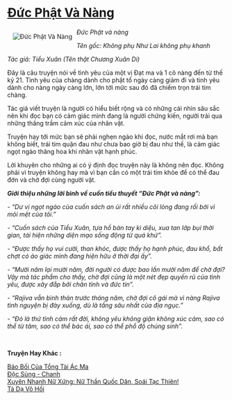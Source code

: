 <a href="https://utruyen.com/duc-phat-va-nang/1676/" title="Đức Phật Và Nàng"><h1>Đức Phật Và Nàng</h1></a><div style="display:table"><img align="right" style="float: left; padding: 10px;" src="https://utruyen.com/images/story/200x260/duc-phat-va-nang.jpg" alt="Đức Phật Và Nàng"><i>Đức Phật và nàng</i><p></p><i>Tên gốc: Không phụ Như Lai không phụ khanh</i><p></p><i>Tác giả: Tiểu Xuân (Tên thật Chương Xuân Di)<p></p></i>Đây là câu truyện nói về tình yêu của một vị Đạt ma và 1 cô nàng đến từ thế kỷ 21. Tình yêu của chàng dành cho phật tổ ngày càng giảm đi và tình yêu dành cho nàng ngày càng lớn, lớn tới mức sau đó đã chiếm trọn trái tim chàng. <p></p>Tác giả viết truyện là người có hiểu biết rộng và có những cái nhìn sâu sắc nên khi đọc bạn có cảm giác mình đang là người chứng kiến, người trải qua những thăng trầm cảm xúc của nhân vật. <p></p>Truyện hay tới mức bạn sẽ phải nghẹn ngào khi đọc, nước mắt rơi mà bạn không biết, trái tim quặn đau như chưa bao giờ bị đau như thế, là cảm giác ngọt ngào thăng hoa khi nhân vật hạnh phúc. <p></p>Lời khuyên cho những ai có ý định đọc truyện này là không nên đọc. Không phải vì truyện không hay mà vì bạn cần có một trái tim khỏe để có thể đau đớn và chờ đợi cùng người vật.<p></p><i><p></p></i><i><b>Giới thiệu những lời bình về cuốn tiểu thuyết “Đức Phật và nàng”:</b><p></p>- “Dư vị ngọt ngào của cuốn sách an ủi rất nhiều cõi lòng đang rối bời vì mỏi mệt của tôi.”<p></p>- “Cuốn sách của Tiểu Xuân, tựa hồ bàn tay kì diệu, xua tan lớp bụi thời gian, tái hiện những diện mạo sống động từ quá khứ”.<p></p>- “Được thấy họ vui cười, than khóc, được thấy họ hạnh phúc, đau khổ, bất chợt có ảo giác mình đang hiện hữu ở thời đại ấy”.<p></p>- “Mười năm lại mười năm, đời người có được bao lần mười năm để chờ đợi? Vậy mà tác phẩm cho thấy, chờ đợi cũng là một nét đẹp quyến rũ của tình yêu, được xây đắp bởi chân tình và đức tin”.<p></p>- “Rajiva vẫn bình thản trước tháng năm, chờ đợi cô gái mà vì nàng Rajiva tình nguyện bị đày xuống, dù là tầng sâu nhất của địa ngục.”<p></p>- “Đó là thứ tình cảm rất đời, không yêu không giận không xúc cảm, sao có thể từ tâm, sao có thể bác ái, sao có thể phổ độ chúng sinh”.<p></p></i></div><p><br><b>Truyện Hay Khác :</b></p><a href="https://utruyen.com/bao-boi-cua-tong-tai-ac-ma/17576/" alt="Bảo Bối Của Tổng Tài Ác Ma">Bảo Bối Của Tổng Tài Ác Ma</a><br/><a href="https://www.flickr.com/photos/183745219@N08/49043796017/" alt="Độc Sủng - Chanh">Độc Sủng - Chanh</a><br/><a href="https://truyenngontinhay.wordpress.com/2019/10/03/xuyen-nhanh-nu-xung-nu-than-quoc-dan-soai-tac-thien/" alt="Xuyên Nhanh Nữ Xứng: Nữ Thần Quốc Dân, Soái Tạc Thiên!">Xuyên Nhanh Nữ Xứng: Nữ Thần Quốc Dân, Soái Tạc Thiên!</a><br/><a href="https://dammy2019.blogspot.com/2019/11/ta-da-vo-hoi.html" alt="Tà Dạ Vô Hối">Tà Dạ Vô Hối</a><br/>